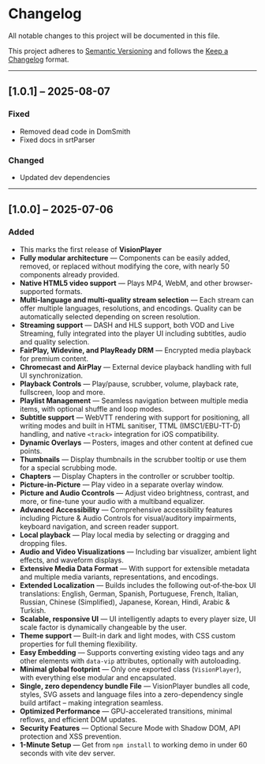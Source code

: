 # Changelog

All notable changes to this project will be documented in this file.

This project adheres to [Semantic Versioning](https://semver.org) and follows the [Keep a Changelog](https://keepachangelog.com/en/1.1.0/) format.

---

## [1.0.1] – 2025-08-07

### Fixed

- Removed dead code in DomSmith
- Fixed docs in srtParser

### Changed

- Updated dev dependencies

---

## [1.0.0] – 2025-07-06

### Added

- This marks the first release of **VisionPlayer**
- **Fully modular architecture** — Components can be easily added, removed, or replaced without modifying the core, with nearly 50 components already provided.
- **Native HTML5 video support** — Plays MP4, WebM, and other browser-supported formats.
- **Multi-language and multi-quality stream selection** — Each stream can offer multiple languages, resolutions, and encodings. Quality can be automatically selected depending on screen resolution.
- **Streaming support** — DASH and HLS support, both VOD and Live Streaming, fully integrated into the player UI including subtitles, audio and quality selection.
- **FairPlay, Widevine, and PlayReady DRM** — Encrypted media playback for premium content.
- **Chromecast and AirPlay** — External device playback handling with full UI synchronization.
- **Playback Controls** — Play/pause, scrubber, volume, playback rate, fullscreen, loop and more.
- **Playlist Management** — Seamless navigation between multiple media items, with optional shuffle and loop modes.
- **Subtitle support** — WebVTT rendering with support for positioning, all writing modes and built in HTML sanitiser, TTML (IMSC1/EBU-TT-D) handling, and native `<track>` integration for iOS compatibility.
- **Dynamic Overlays** — Posters, images and other content at defined cue points.
- **Thumbnails** — Display thumbnails in the scrubber tooltip or use them for a special scrubbing mode.
- **Chapters** — Display Chapters in the controller or scrubber tooltip.
- **Picture-in-Picture** — Play video in a separate overlay window.
- **Picture and Audio Ccontrols** — Adjust video brightness, contrast, and more, or fine-tune your audio with a multiband equalizer.
- **Advanced Accessibility** — Comprehensive accessibility features including Picture & Audio Controls for visual/auditory impairments, keyboard navigation, and screen reader support.
- **Local playback** — Play local media by selecting or dragging and dropping files.
- **Audio and Video Visualizations** — Including bar visualizer, ambient light effects, and waveform displays.
- **Extensive Media Data Format** — With support for extensible metadata and multiple media variants, representations, and encodings.
- **Extended Localization** — Builds includes the following out‑of‑the‑box UI translations: English, German, Spanish, Portuguese, French, Italian, Russian, Chinese (Simplified), Japanese, Korean, Hindi, Arabic & Turkish.
- **Scalable, responsive UI** — UI intelligently adapts to every player size, UI scale factor is dynamically changeable by the user.
- **Theme support** — Built-in dark and light modes, with CSS custom properties for full theming flexibility.
- **Easy Embedding** — Supports converting existing video tags and any other elements with `data-vip` attributes, optionally with autoloading.
- **Minimal global footprint** — Only one exported class (`VisionPlayer`), with everything else modular and encapsulated.
- **Single, zero dependency bundle File** — VisionPlayer bundles all code, styles, SVG assets and language files into a zero-dependency single build artifact – making integration seamless.
- **Optimized Performance** — GPU-accelerated transitions, minimal reflows, and efficient DOM updates.
- **Security Features** — Optional Secure Mode with Shadow DOM, API protection and XSS prevention.
- **1-Minute Setup** — Get from `npm install` to working demo in under 60 seconds with vite dev server.